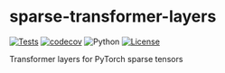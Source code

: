 # sparse-transformer-layers

[![Tests](https://github.com/mawright/sparse-transformer-layers/actions/workflows/tests.yml/badge.svg)](https://github.com/mawright/sparse-transformer-layers/actions/workflows/tests.yml)
[![codecov](https://codecov.io/gh/mawright/sparse-transformer-layers/branch/main/graph/badge.svg)](https://codecov.io/gh/mawright/sparse-transformer-layers)
![Python](https://img.shields.io/badge/python-3.9%20%7C%203.10%20%7C%203.11%20%7C%203.12-blue)
[![License](https://img.shields.io/github/license/mawright/sparse-transformer-layers)](https://github.com/mawright/sparse-transformer-layers/blob/main/LICENSE)

Transformer layers for PyTorch sparse tensors
